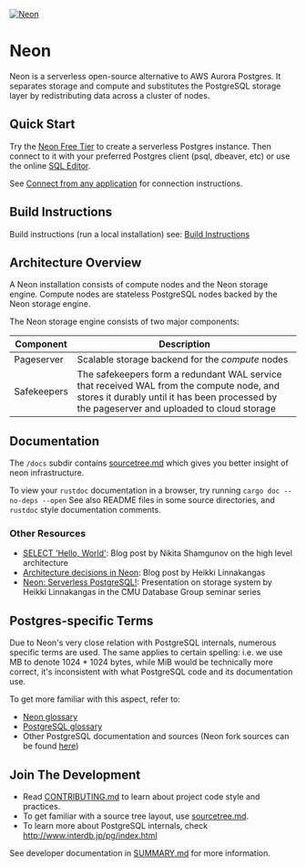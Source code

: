 [![Neon](https://github.com/neondatabase/neon/assets/11527560/f15a17f0-836e-40c5-b35d-030606a6b660)](https://neon.tech)

# Neon

Neon is a serverless open-source alternative to AWS Aurora Postgres. It separates storage and compute
and substitutes the PostgreSQL storage layer by redistributing data across a cluster of nodes.

## Quick Start

Try the [Neon Free Tier](https://neon.tech/github) to create a serverless Postgres instance.
Then connect to it with your preferred Postgres client (psql, dbeaver, etc) or use the online
[SQL Editor](https://neon.tech/docs/get-started-with-neon/query-with-neon-sql-editor/).

See [Connect from any application](https://neon.tech/docs/connect/connect-from-any-app/) for connection instructions.

## Build Instructions

Build instructions (run a local installation) see: [Build Instructions](/docs/build/README.md)

## Architecture Overview

A Neon installation consists of compute nodes and the Neon storage engine.
Compute nodes are stateless PostgreSQL nodes backed by the Neon storage engine.

The Neon storage engine consists of two major components:

| Component   | Description                                                                                           |
|-------------|-------------------------------------------------------------------------------------------------------|
| Pageserver  | Scalable storage backend for the *compute* nodes                                                      |
| Safekeepers | The safekeepers form a redundant WAL service that received WAL from the compute node, and stores it durably until it has been processed by the pageserver and uploaded to cloud storage |

## Documentation

The `/docs` subdir contains [sourcetree.md](/docs/sourcetree.md) which gives you better insight of neon infrastructure.

To view your `rustdoc` documentation in a browser, try running `cargo doc --no-deps --open`
See also README files in some source directories, and `rustdoc` style documentation comments.

### Other Resources

- [SELECT 'Hello, World'](https://neon.tech/blog/hello-world/): Blog post by Nikita Shamgunov on the high level architecture
- [Architecture decisions in Neon](https://neon.tech/blog/architecture-decisions-in-neon/): Blog post by Heikki Linnakangas
- [Neon: Serverless PostgreSQL!](https://www.youtube.com/watch?v=rES0yzeERns): Presentation on storage system by Heikki Linnakangas in the CMU Database Group seminar series

## Postgres-specific Terms

Due to Neon's very close relation with PostgreSQL internals, numerous specific terms are used.
The same applies to certain spelling: i.e. we use MB to denote 1024 * 1024 bytes, while MiB would be technically more
correct, it's inconsistent with what PostgreSQL code and its documentation use.

To get more familiar with this aspect, refer to:

- [Neon glossary](/docs/glossary.md)
- [PostgreSQL glossary](https://www.postgresql.org/docs/14/glossary.html)
- Other PostgreSQL documentation and sources (Neon fork sources can be found [here](https://github.com/neondatabase/postgres))

## Join The Development

- Read [CONTRIBUTING.md](/CONTRIBUTING.md) to learn about project code style and practices.
- To get familiar with a source tree layout, use [sourcetree.md](/docs/sourcetree.md).
- To learn more about PostgreSQL internals, check http://www.interdb.jp/pg/index.html

See developer documentation in [SUMMARY.md](/docs/SUMMARY.md) for more information.
